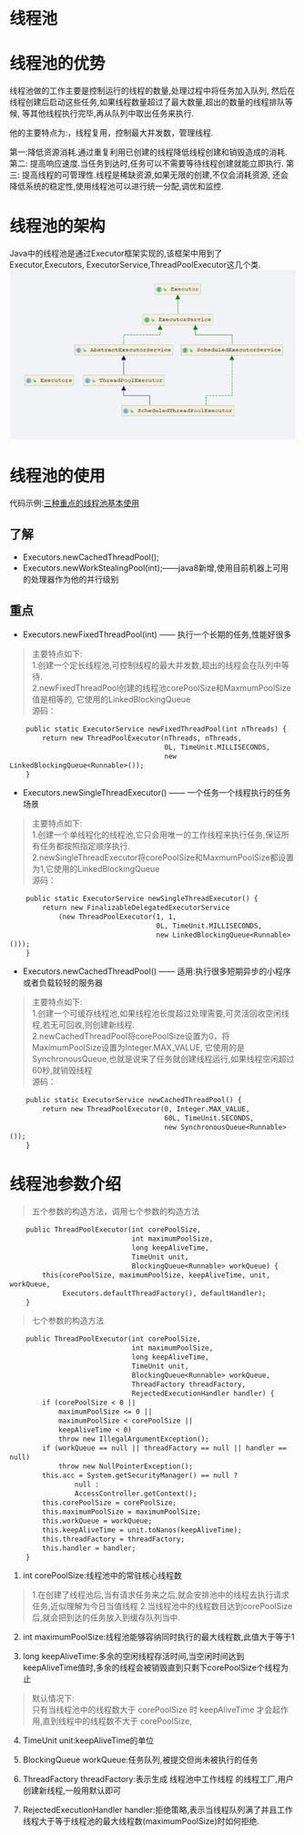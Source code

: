 # 线程池

# 线程池的优势
线程池做的工作主要是控制运行的线程的数量,处理过程中将任务加入队列,
然后在线程创建后启动这些任务,如果线程数量超过了最大数量,超出的数量的线程排队等候,
等其他线程执行完毕,再从队列中取出任务来执行.
 
他的主要特点为:，线程复用，控制最大并发数，管理线程.
 
第一:降低资源消耗.通过重复利用已创建的线程降低线程创建和销毁造成的消耗.
第二: 提高响应速度.当任务到达时,任务可以不需要等待线程创建就能立即执行.
第三: 提高线程的可管理性.线程是稀缺资源,如果无限的创建,不仅会消耗资源,
还会降低系统的稳定性,使用线程池可以进行统一分配,调优和监控.

# 线程池的架构
Java中的线程池是通过Executor框架实现的,该框架中用到了Executor,Executors,
ExecutorService,ThreadPoolExecutor这几个类.         
![Alt](../../大厂高频面试题img/线程池img/线程池架构.png) 

# 线程池的使用

代码示例:[三种重点的线程池基本使用](https://github.com/Hu-enhui/study-code/blob/master/src/main/java/fun/enhui/interview/MyThreadPoolDemo.java)
## 了解
-  Executors.newCachedThreadPool();
-  Executors.newWorkStealingPool(int);——java8新增,使用目前机器上可用的处理器作为他的并行级别

## 重点

-  Executors.newFixedThreadPool(int) —— 执行一个长期的任务,性能好很多
>主要特点如下:    
 1.创建一个定长线程池,可控制线程的最大并发数,超出的线程会在队列中等待.  
 2.newFixedThreadPool创建的线程池corePoolSize和MaxmumPoolSize值是相等的,
 它使用的LinkedBlockingQueue        
源码：
```
    public static ExecutorService newFixedThreadPool(int nThreads) {
        return new ThreadPoolExecutor(nThreads, nThreads,
                                      0L, TimeUnit.MILLISECONDS,
                                      new LinkedBlockingQueue<Runnable>());
    }
```

-  Executors.newSingleThreadExecutor() —— 一个任务一个线程执行的任务场景
>主要特点如下:        
1.创建一个单线程化的线程池,它只会用唯一的工作线程来执行任务,保证所有任务都按照指定顺序执行.        
2.newSingleThreadExecutor将corePoolSize和MaxmumPoolSize都设置为1,它使用的LinkedBlockingQueue     
源码：
```
    public static ExecutorService newSingleThreadExecutor() {
        return new FinalizableDelegatedExecutorService
            (new ThreadPoolExecutor(1, 1,
                                    0L, TimeUnit.MILLISECONDS,
                                    new LinkedBlockingQueue<Runnable>()));
    }
```

-  Executors.newCachedThreadPool() —— 适用:执行很多短期异步的小程序或者负载较轻的服务器
> 主要特点如下:       
 1.创建一个可缓存线程池,如果线程池长度超过处理需要,可灵活回收空闲线程,若无可回收,则创建新线程.         
 2.newCachedThreadPool将corePoolSize设置为0，将MaximumPoolSize设置为Integer.MAX_VALUE,
 它使用的是SynchronousQueue,也就是说来了任务就创建线程运行,如果线程空闲超过60秒,就销毁线程      
源码：
```
    public static ExecutorService newCachedThreadPool() {
        return new ThreadPoolExecutor(0, Integer.MAX_VALUE,
                                      60L, TimeUnit.SECONDS,
                                      new SynchronousQueue<Runnable>());
    }
```

# 线程池参数介绍
> 五个参数的构造方法，调用七个参数的构造方法
```
    public ThreadPoolExecutor(int corePoolSize,
                              int maximumPoolSize,
                              long keepAliveTime,
                              TimeUnit unit,
                              BlockingQueue<Runnable> workQueue) {
        this(corePoolSize, maximumPoolSize, keepAliveTime, unit, workQueue,
             Executors.defaultThreadFactory(), defaultHandler);
    }
```        
> 七个参数的构造方法
```
    public ThreadPoolExecutor(int corePoolSize,
                              int maximumPoolSize,
                              long keepAliveTime,
                              TimeUnit unit,
                              BlockingQueue<Runnable> workQueue,
                              ThreadFactory threadFactory,
                              RejectedExecutionHandler handler) {
        if (corePoolSize < 0 ||
            maximumPoolSize <= 0 ||
            maximumPoolSize < corePoolSize ||
            keepAliveTime < 0)
            throw new IllegalArgumentException();
        if (workQueue == null || threadFactory == null || handler == null)
            throw new NullPointerException();
        this.acc = System.getSecurityManager() == null ?
                null :
                AccessController.getContext();
        this.corePoolSize = corePoolSize;
        this.maximumPoolSize = maximumPoolSize;
        this.workQueue = workQueue;
        this.keepAliveTime = unit.toNanos(keepAliveTime);
        this.threadFactory = threadFactory;
        this.handler = handler;
    }
```

1. int corePoolSize:线程池中的常驻核心线程数
>1.在创建了线程池后,当有请求任务来之后,就会安排池中的线程去执行请求任务,近似理解为今日当值线程
 2.当线程池中的线程数目达到corePoolSize后,就会把到达的任务放入到缓存队列当中.
2. int maximumPoolSize:线程池能够容纳同时执行的最大线程数,此值大于等于1

3. long keepAliveTime:多余的空闲线程存活时间,当空闲时间达到keepAliveTime值时,多余的线程会被销毁直到只剩下corePoolSize个线程为止        
>默认情况下:     
 只有当线程池中的线程数大于 corePoolSize 时 keepAliveTime 才会起作用,直到线程中的线程数不大于 corePoolSize,
4. TimeUnit unit:keepAliveTime的单位

5. BlockingQueue<Runnable> workQueue:任务队列,被提交但尚未被执行的任务

6. ThreadFactory threadFactory:表示生成 线程池中工作线程 的线程工厂,用户创建新线程,一般用默认即可

7. RejectedExecutionHandler handler:拒绝策略,表示当线程队列满了并且工作线程大于等于线程池的最大线程数(maximumPoolSize)时如何拒绝.







